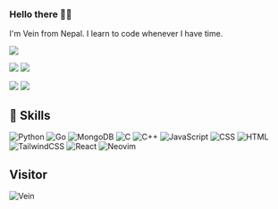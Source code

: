 ### Hello there 👋🏻

I'm Vein from Nepal. I learn to code whenever I have time.

<!---
<p><img
 align="left" 
src="https://github-readme-stats.vercel.app/api/top-langs/?username=vein05&langs_count=12&layout=donut"
 alt="vein05" /></p> */
-->
<!--
<p>&nbsp;<img 
align="center" 
src="https://github-readme-stats.vercel.app/api?username=vein05&show_icons=true&locale=en"
 alt="vein05" /></p>
 -->
<!--<p
 align="left"> <a 
href="https://github.com/ryo-ma/github-profile-trophy"><img 
src="https://github-profile-trophy.vercel.app/?username=vein05" 
alt="vein05" /></a> </p>
-->


![](http://github-profile-summary-cards.vercel.app/api/cards/profile-details?username=vein05)

![](http://github-profile-summary-cards.vercel.app/api/cards/repos-per-language?username=vein05&exclude=jupyter%20Notebook)
![](http://github-profile-summary-cards.vercel.app/api/cards/most-commit-language?username=vein05&exclude=Jupyter%20Notebook)

![](http://github-profile-summary-cards.vercel.app/api/cards/stats?username=vein05)
![](http://github-profile-summary-cards.vercel.app/api/cards/productive-time?username=vein05&utcOffset=-6)

## 💼 Skills

![Python](https://img.shields.io/badge/python-3670A0?style=for-the-badge&logo=python&logoColor=ffdd54)
![Go](https://img.shields.io/badge/go-%2300ADD8.svg?style=for-the-badge&logo=go&logoColor=white)
![MongoDB](https://img.shields.io/badge/MongoDB-%234ea94b.svg?style=for-the-badge&logo=mongodb&logoColor=white)
![C](https://img.shields.io/badge/-C-A8B9CC?style=for-the-badge&logo=c&logoColor=white)
![C++](https://img.shields.io/badge/c++-%2300599C.svg?style=for-the-badge&logo=c%2B%2B&logoColor=white)
![JavaScript](https://img.shields.io/badge/-JavaScript-F7DF1E?style=for-the-badge&logo=javascript&logoColor=black)
![CSS](https://img.shields.io/badge/-CSS-1572B6?style=for-the-badge&logo=css3&logoColor=white)
![HTML](https://img.shields.io/badge/-HTML-E34F26?style=for-the-badge&logo=html5&logoColor=white)
![TailwindCSS](https://img.shields.io/badge/tailwindcss-%2338B2AC.svg?style=for-the-badge&logo=tailwind-css&logoColor=white)
![React](https://img.shields.io/badge/-ReactJs-61DAFB?logo=react&logoColor=white&style=for-the-badge)
![Neovim](https://img.shields.io/badge/NeoVim-%2357A143.svg?&style=for-the-badge&logo=neovim&logoColor=white)



## Visitor
![Vein](https://profile-counter.glitch.me/vein05/count.svg)

